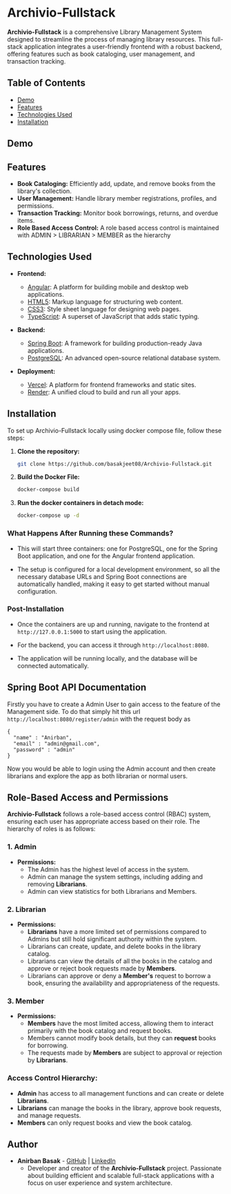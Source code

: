 # Archivio-Fullstack

**Archivio-Fullstack** is a comprehensive Library Management System designed to streamline the process of managing library resources. This full-stack application integrates a user-friendly frontend with a robust backend, offering features such as book cataloging, user management, and transaction tracking.

## Table of Contents

- [Demo](#demo)
- [Features](#features)
- [Technologies Used](#technologies-used)
- [Installation](#installation)

## Demo


## Features

- **Book Cataloging:** Efficiently add, update, and remove books from the library's collection.
- **User Management:** Handle library member registrations, profiles, and permissions.
- **Transaction Tracking:** Monitor book borrowings, returns, and overdue items.
- **Role Based Access Control:** A role based access control is maintained with ADMIN > LIBRARIAN > MEMBER  as the hierarchy

## Technologies Used

- **Frontend:**
  - [Angular](https://angular.io/): A platform for building mobile and desktop web applications.
  - [HTML5](https://developer.mozilla.org/en-US/docs/Web/Guide/HTML/HTML5): Markup language for structuring web content.
  - [CSS3](https://developer.mozilla.org/en-US/docs/Web/CSS): Style sheet language for designing web pages.
  - [TypeScript](https://www.typescriptlang.org/): A superset of JavaScript that adds static typing.

- **Backend:**
  - [Spring Boot](https://spring.io/projects/spring-boot): A framework for building production-ready Java applications.
  - [PostgreSQL](https://www.postgresql.org/): An advanced open-source relational database system.

- **Deployment:**
  - [Vercel](https://vercel.com/): A platform for frontend frameworks and static sites.
  - [Render](https://render.com/): A unified cloud to build and run all your apps.

## Installation

To set up Archivio-Fullstack locally using docker compose file, follow these steps:

1. **Clone the repository:**

   ```bash
   git clone https://github.com/basakjeet08/Archivio-Fullstack.git
   ```

2. **Build the Docker File:**

    ```bash
    docker-compose build
    ```

3. **Run the docker containers in detach mode:**

    ```bash
    docker-compose up -d
    ```

### What Happens After Running these Commands?

- This will start three containers: one for PostgreSQL, one for the Spring Boot application, and one for the Angular frontend application.

- The setup is configured for a local development environment, so all the necessary database URLs and Spring Boot connections are automatically handled, making it easy to get started without manual configuration.

### Post-Installation

- Once the containers are up and running, navigate to the frontend at `http://127.0.0.1:5000` to start using the application.

- For the backend, you can access it through `http://localhost:8080`.

- The application will be running locally, and the database will be connected automatically.

## Spring Boot API Documentation

Firstly you have to create a Admin User to gain access to the feature of the Management side. To do that simply hit this url `http://localhost:8080/register/admin` with the request body as 
  ```
  {
    "name" : "Anirban",
    "email" : "admin@gmail.com",
    "password" : "admin"
  }
  ```
Now you would be able to login using the Admin account and then create librarians and explore the app as both librarian or normal users.

## Role-Based Access and Permissions

**Archivio-Fullstack** follows a role-based access control (RBAC) system, ensuring each user has appropriate access based on their role. The hierarchy of roles is as follows:

### 1. **Admin**
   - **Permissions:**
     - The Admin has the highest level of access in the system.
     - Admin can manage the system settings, including adding and removing **Librarians**.
     - Admin can view statistics for both Librarians and Members.


### 2. **Librarian**
   - **Permissions:**
     - **Librarians** have a more limited set of permissions compared to Admins but still hold significant authority within the system.
     - Librarians can create, update, and delete books in the library catalog.
     - Librarians can view the details of all the books in the catalog and approve or reject book requests made by **Members**.
     - Librarians can approve or deny a **Member's** request to borrow a book, ensuring the availability and appropriateness of the requests.


### 3. **Member**
   - **Permissions:**
     - **Members** have the most limited access, allowing them to interact primarily with the book catalog and request books.
     - Members cannot modify book details, but they can **request** books for borrowing.
     - The requests made by **Members** are subject to approval or rejection by **Librarians**.


### Access Control Hierarchy:
- **Admin** has access to all management functions and can create or delete **Librarians**.
- **Librarians** can manage the books in the library, approve book requests, and manage requests.
- **Members** can only request books and view the book catalog.


## Author

- **Anirban Basak** - [GitHub](https://github.com/basakjeet08) | [LinkedIn](https://www.linkedin.com/in/anirban-basak-b96055249/)
  - Developer and creator of the **Archivio-Fullstack** project. Passionate about building efficient and scalable full-stack applications with a focus on user experience and system architecture.
